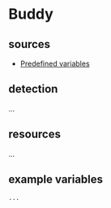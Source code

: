 # Buddy

## sources

- [Predefined variables](https://buddy.works/knowledge/deployments/how-use-environment-variables#default-environment-variables)

## detection

...

## resources

...

## example variables

```bash
...
```
